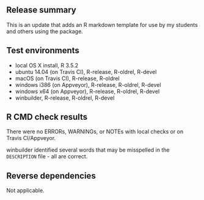 ## Release summary
This is an update that adds an R markdown template for use by my students and others using the package.

## Test environments
* local OS X install, R 3.5.2
* ubuntu 14.04 (on Travis CI), R-release, R-oldrel, R-devel
* macOS (on Travis CI), R-release, R-oldrel
* windows i386 (on Appveyor), R-release, R-oldrel, R-devel
* windows x64 (on Appveyor), R-release, R-oldrel, R-devel
* winbuilder, R-release, R-oldrel, R-devel

## R CMD check results
There were no ERRORs, WARNINGs, or NOTEs with local checks or on Travis CI/Appveyor.

winbuilder identified several words that may be misspelled in the `DESCRIPTION` file - all are correct.

## Reverse dependencies
Not applicable.
